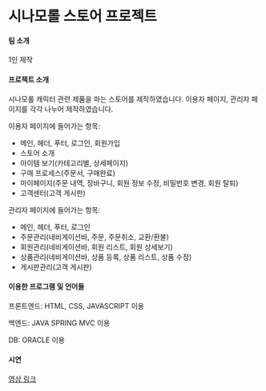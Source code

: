 # 시나모롤 스토어 프로젝트

#### 팀 소개

1인 제작

#### 프로젝트 소개

시나모롤 캐릭터 관련 제품을 파는 스토어를 제작하였습니다.
이용자 페이지, 관리자 페이지를 각각 나누어 제작하였습니다.



이용자 페이지에 들어가는 항목: 
- 메인, 헤더, 푸터, 로그인, 회원가입
- 스토어 소개
- 아이템 보기(카테고리별, 상세페이지)
- 구매 프로세스(주문서, 구매완료)
- 마이페이지(주문 내역, 장바구니, 회원 정보 수정, 비밀번호 변경, 회원 탈퇴)
- 고객센터(고객 게시판)
  
관리자 페이지에 들어가는 항목:
- 메인, 헤더, 푸터, 로그인
- 주문관리(네비게이션바, 주문, 주문취소, 교환/환불)
- 회원관리(네비게이션바, 회원 리스트, 회원 상세보기)
- 상품관리(네비게이션바, 상품 등록, 상품 리스트, 상품 수정)
- 게시판관리(고객 게시판)

#### 이용한 프로그램 및 언어들
프론트엔드: HTML, CSS, JAVASCRIPT 이용

백엔드: JAVA SPRING MVC 이용

DB: ORACLE 이용

#### 시연
[영상 링크](https://youtu.be/SXRTQ_F0jLM)



